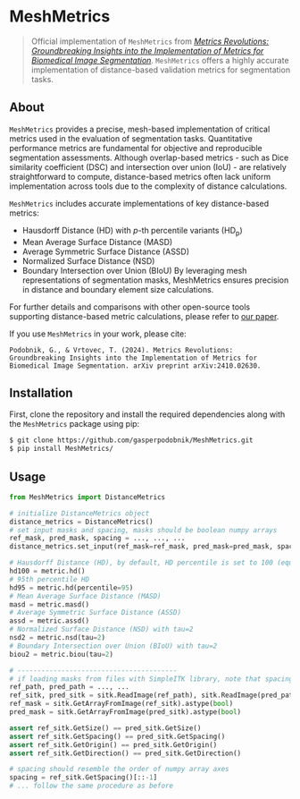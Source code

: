 # MeshMetrics
> Official implementation of `MeshMetrics` from [_Metrics Revolutions: Groundbreaking Insights into the Implementation of Metrics for Biomedical Image Segmentation_](https://arxiv.org/abs/2410.02630). `MeshMetrics` offers a highly accurate implementation of distance-based validation metrics for segmentation tasks.

## About
`MeshMetrics` provides a precise, mesh-based implementation of critical metrics used in the evaluation of segmentation tasks. Quantitative performance metrics are fundamental for objective and reproducible segmentation assessments. Although overlap-based metrics - such as Dice similarity coefficient (DSC) and intersection over union (IoU) - are relatively straightforward to compute, distance-based metrics often lack uniform implementation across tools due to the complexity of distance calculations.

`MeshMetrics` includes accurate implementations of key distance-based metrics:
- Hausdorff Distance (HD) with $p$-th percentile variants (HD<sub>p</sub>)
- Mean Average Surface Distance (MASD)
- Average Symmetric Surface Distance (ASSD)
- Normalized Surface Distance (NSD)
- Boundary Intersection over Union (BIoU)
By leveraging mesh representations of segmentation masks, MeshMetrics ensures precision in distance and boundary element size calculations.

For further details and comparisons with other open-source tools supporting distance-based metric calculations, please refer to [our paper](https://arxiv.org/abs/2410.02630).

If you use `MeshMetrics` in your work, please cite:
```
Podobnik, G., & Vrtovec, T. (2024). Metrics Revolutions: Groundbreaking Insights into the Implementation of Metrics for Biomedical Image Segmentation. arXiv preprint arXiv:2410.02630.
```

## Installation
First, clone the repository and install the required dependencies along with the `MeshMetrics` package using pip:
```bash
$ git clone https://github.com/gasperpodobnik/MeshMetrics.git
$ pip install MeshMetrics/
```

## Usage
```python
from MeshMetrics import DistanceMetrics

# initialize DistanceMetrics object
distance_metrics = DistanceMetrics()
# set input masks and spacing, masks should be boolean numpy arrays
ref_mask, pred_mask, spacing = ..., ..., ...
distance_metrics.set_input(ref_mask=ref_mask, pred_mask=pred_mask, spacing=spacing)

# Hausdorff Distance (HD), by default, HD percentile is set to 100 (equivalent to HD)
hd100 = metric.hd()
# 95th percentile HD
hd95 = metric.hd(percentile=95)
# Mean Average Surface Distance (MASD)
masd = metric.masd()
# Average Symmetric Surface Distance (ASSD)
assd = metric.assd()
# Normalized Surface Distance (NSD) with tau=2
nsd2 = metric.nsd(tau=2)
# Boundary Intersection over Union (BIoU) with tau=2
biou2 = metric.biou(tau=2)

# ----------------------------------------
# if loading masks from files with SimpleITK library, note that spacing needs to be reordered
ref_path, pred_path = ..., ...
ref_sitk, pred_sitk = sitk.ReadImage(ref_path), sitk.ReadImage(pred_path)
ref_mask = sitk.GetArrayFromImage(ref_sitk).astype(bool)
pred_mask = sitk.GetArrayFromImage(pred_sitk).astype(bool)

assert ref_sitk.GetSize() == pred_sitk.GetSize()
assert ref_sitk.GetSpacing() == pred_sitk.GetSpacing()
assert ref_sitk.GetOrigin() == pred_sitk.GetOrigin()
assert ref_sitk.GetDirection() == pred_sitk.GetDirection()

# spacing should resemble the order of numpy array axes
spacing = ref_sitk.GetSpacing()[::-1]
# ... follow the same procedure as before
```
